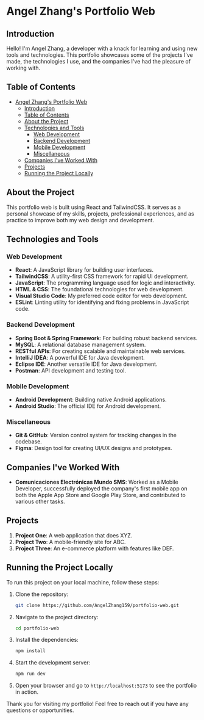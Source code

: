# Angel Zhang's Portfolio Web

## Introduction
Hello! I'm Angel Zhang, a developer with a knack for learning and using new tools and technologies. This portfolio showcases some of the projects I've made, the technologies I use, and the companies I've had the pleasure of working with.

## Table of Contents
- [Angel Zhang's Portfolio Web](#angel-zhangs-portfolio-web)
	- [Introduction](#introduction)
	- [Table of Contents](#table-of-contents)
	- [About the Project](#about-the-project)
	- [Technologies and Tools](#technologies-and-tools)
		- [Web Development](#web-development)
		- [Backend Development](#backend-development)
		- [Mobile Development](#mobile-development)
		- [Miscellaneous](#miscellaneous)
	- [Companies I've Worked With](#companies-ive-worked-with)
	- [Projects](#projects)
	- [Running the Project Locally](#running-the-project-locally)

## About the Project
This portfolio web is built using React and TailwindCSS. It serves as a personal showcase of my skills, projects, professional experiences, and as practice to improve both my web design and development.

## Technologies and Tools

### Web Development
- **React**: A JavaScript library for building user interfaces.
- **TailwindCSS**: A utility-first CSS framework for rapid UI development.
- **JavaScript**: The programming language used for logic and interactivity.
- **HTML & CSS**: The foundational technologies for web development.
- **Visual Studio Code**: My preferred code editor for web development.
- **ESLint**: Linting utility for identifying and fixing problems in JavaScript code.

### Backend Development
- **Spring Boot & Spring Framework**: For building robust backend services.
- **MySQL**: A relational database management system.
- **RESTful APIs**: For creating scalable and maintainable web services.
- **IntelliJ IDEA**: A powerful IDE for Java development.
- **Eclipse IDE**: Another versatile IDE for Java development.
- **Postman**: API development and testing tool.

### Mobile Development
- **Android Development**: Building native Android applications.
- **Android Studio**: The official IDE for Android development.

### Miscellaneous
- **Git & GitHub**: Version control system for tracking changes in the codebase.
- **Figma**: Design tool for creating UI/UX designs and prototypes.

## Companies I've Worked With
- **Comunicaciones Electrónicas Mundo SMS**: Worked as a Mobile Developer, successfully deployed the company's first mobile app on both the Apple App Store and Google Play Store, and contributed to various other tasks.

## Projects
1. **Project One**: A web application that does XYZ.
2. **Project Two**: A mobile-friendly site for ABC.
3. **Project Three**: An e-commerce platform with features like DEF.

## Running the Project Locally
To run this project on your local machine, follow these steps:

1. Clone the repository:
    ```bash
    git clone https://github.com/AngelZhang159/portfolio-web.git
    ```
2. Navigate to the project directory:
    ```bash
    cd portfolio-web
    ```
3. Install the dependencies:
    ```bash
    npm install
    ```
4. Start the development server:
    ```bash
    npm run dev
    ```
5. Open your browser and go to `http://localhost:5173` to see the portfolio in action.

Thank you for visiting my portfolio! Feel free to reach out if you have any questions or opportunities.